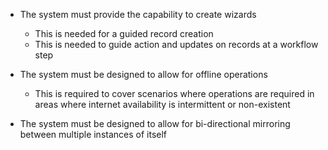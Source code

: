 - The system must provide the capability to create wizards
	- This is needed for a guided record creation
	- This is needed to guide action and updates on records at a workflow step

- The system must be designed to allow for offline operations
	- This is required to cover scenarios where operations are required in areas where internet availability is intermittent or non-existent

- The system must be designed to allow for bi-directional mirroring between multiple instances of itself
